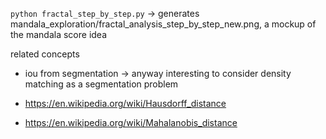 `python fractal_step_by_step.py` -> generates mandala_exploration/fractal_analysis_step_by_step_new.png, a mockup of the mandala score idea

related concepts

* iou from segmentation -> anyway interesting to consider density matching as a segmentation problem

* https://en.wikipedia.org/wiki/Hausdorff_distance 

* https://en.wikipedia.org/wiki/Mahalanobis_distance



